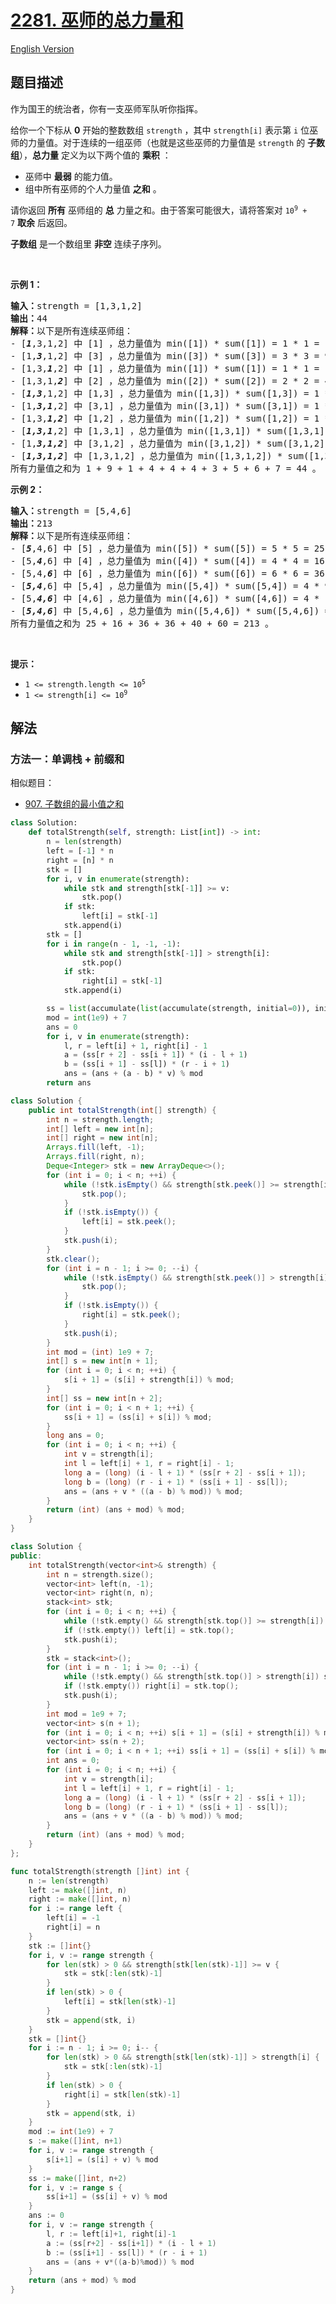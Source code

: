 # [2281. 巫师的总力量和](https://leetcode.cn/problems/sum-of-total-strength-of-wizards)

[English Version](/solution/2200-2299/2281.Sum%20of%20Total%20Strength%20of%20Wizards/README_EN.md)

<!-- tags:栈,数组,前缀和,单调栈 -->

## 题目描述

<!-- 这里写题目描述 -->

<p>作为国王的统治者，你有一支巫师军队听你指挥。</p>

<p>给你一个下标从 <strong>0</strong>&nbsp;开始的整数数组&nbsp;<code>strength</code>&nbsp;，其中&nbsp;<code>strength[i]</code>&nbsp;表示第&nbsp;<code>i</code>&nbsp;位巫师的力量值。对于连续的一组巫师（也就是这些巫师的力量值是&nbsp;<code>strength</code>&nbsp;的&nbsp;<strong>子数组</strong>），<strong>总力量</strong>&nbsp;定义为以下两个值的&nbsp;<strong>乘积</strong>&nbsp;：</p>

<ul>
	<li>巫师中 <strong>最弱</strong>&nbsp;的能力值。</li>
	<li>组中所有巫师的个人力量值 <strong>之和</strong>&nbsp;。</li>
</ul>

<p>请你返回 <strong>所有</strong>&nbsp;巫师组的 <strong>总</strong>&nbsp;力量之和。由于答案可能很大，请将答案对&nbsp;<code>10<sup>9</sup> + 7</code>&nbsp;<strong>取余</strong>&nbsp;后返回。</p>

<p><strong>子数组</strong>&nbsp;是一个数组里 <strong>非空</strong>&nbsp;连续子序列。</p>

<p>&nbsp;</p>

<p><strong>示例 1：</strong></p>

<pre><b>输入：</b>strength = [1,3,1,2]
<b>输出：</b>44
<b>解释：</b>以下是所有连续巫师组：
- [<em><strong>1</strong></em>,3,1,2] 中 [1] ，总力量值为 min([1]) * sum([1]) = 1 * 1 = 1
- [1,<em><strong>3</strong></em>,1,2] 中 [3] ，总力量值为 min([3]) * sum([3]) = 3 * 3 = 9
- [1,3,<em><strong>1</strong></em>,2] 中 [1] ，总力量值为 min([1]) * sum([1]) = 1 * 1 = 1
- [1,3,1,<em><strong>2</strong></em>] 中 [2] ，总力量值为 min([2]) * sum([2]) = 2 * 2 = 4
- [<em><strong>1,3</strong></em>,1,2] 中 [1,3] ，总力量值为 min([1,3]) * sum([1,3]) = 1 * 4 = 4
- [1,<em><strong>3,1</strong></em>,2] 中 [3,1] ，总力量值为 min([3,1]) * sum([3,1]) = 1 * 4 = 4
- [1,3,<em><strong>1,2</strong></em>] 中 [1,2] ，总力量值为 min([1,2]) * sum([1,2]) = 1 * 3 = 3
- [<em><strong>1,3,1</strong></em>,2] 中 [1,3,1] ，总力量值为 min([1,3,1]) * sum([1,3,1]) = 1 * 5 = 5
- [1,<em><strong>3,1,2</strong></em>] 中 [3,1,2] ，总力量值为 min([3,1,2]) * sum([3,1,2]) = 1 * 6 = 6
- [<em><strong>1,3,1,2</strong></em>] 中 [1,3,1,2] ，总力量值为 min([1,3,1,2]) * sum([1,3,1,2]) = 1 * 7 = 7
所有力量值之和为 1 + 9 + 1 + 4 + 4 + 4 + 3 + 5 + 6 + 7 = 44 。
</pre>

<p><strong>示例 2：</strong></p>

<pre><b>输入：</b>strength = [5,4,6]
<b>输出：</b>213
<b>解释：</b>以下是所有连续巫师组：
- [<em><strong>5</strong></em>,4,6] 中 [5] ，总力量值为 min([5]) * sum([5]) = 5 * 5 = 25
- [5,<em><strong>4</strong></em>,6] 中 [4] ，总力量值为 min([4]) * sum([4]) = 4 * 4 = 16
- [5,4,<em><strong>6</strong></em>] 中 [6] ，总力量值为 min([6]) * sum([6]) = 6 * 6 = 36
- [<em><strong>5,4</strong></em>,6] 中 [5,4] ，总力量值为 min([5,4]) * sum([5,4]) = 4 * 9 = 36
- [5,<em><strong>4,6</strong></em>] 中 [4,6] ，总力量值为 min([4,6]) * sum([4,6]) = 4 * 10 = 40
- [<em><strong>5,4,6</strong></em>] 中 [5,4,6] ，总力量值为 min([5,4,6]) * sum([5,4,6]) = 4 * 15 = 60
所有力量值之和为 25 + 16 + 36 + 36 + 40 + 60 = 213 。
</pre>

<p>&nbsp;</p>

<p><strong>提示：</strong></p>

<ul>
	<li><code>1 &lt;= strength.length &lt;= 10<sup>5</sup></code></li>
	<li><code>1 &lt;= strength[i] &lt;= 10<sup>9</sup></code></li>
</ul>

## 解法

### 方法一：单调栈 + 前缀和

相似题目：

-   [907. 子数组的最小值之和](https://github.com/doocs/leetcode/blob/main/solution/0900-0999/0907.Sum%20of%20Subarray%20Minimums/README.md)

<!-- tabs:start -->

```python
class Solution:
    def totalStrength(self, strength: List[int]) -> int:
        n = len(strength)
        left = [-1] * n
        right = [n] * n
        stk = []
        for i, v in enumerate(strength):
            while stk and strength[stk[-1]] >= v:
                stk.pop()
            if stk:
                left[i] = stk[-1]
            stk.append(i)
        stk = []
        for i in range(n - 1, -1, -1):
            while stk and strength[stk[-1]] > strength[i]:
                stk.pop()
            if stk:
                right[i] = stk[-1]
            stk.append(i)

        ss = list(accumulate(list(accumulate(strength, initial=0)), initial=0))
        mod = int(1e9) + 7
        ans = 0
        for i, v in enumerate(strength):
            l, r = left[i] + 1, right[i] - 1
            a = (ss[r + 2] - ss[i + 1]) * (i - l + 1)
            b = (ss[i + 1] - ss[l]) * (r - i + 1)
            ans = (ans + (a - b) * v) % mod
        return ans
```

```java
class Solution {
    public int totalStrength(int[] strength) {
        int n = strength.length;
        int[] left = new int[n];
        int[] right = new int[n];
        Arrays.fill(left, -1);
        Arrays.fill(right, n);
        Deque<Integer> stk = new ArrayDeque<>();
        for (int i = 0; i < n; ++i) {
            while (!stk.isEmpty() && strength[stk.peek()] >= strength[i]) {
                stk.pop();
            }
            if (!stk.isEmpty()) {
                left[i] = stk.peek();
            }
            stk.push(i);
        }
        stk.clear();
        for (int i = n - 1; i >= 0; --i) {
            while (!stk.isEmpty() && strength[stk.peek()] > strength[i]) {
                stk.pop();
            }
            if (!stk.isEmpty()) {
                right[i] = stk.peek();
            }
            stk.push(i);
        }
        int mod = (int) 1e9 + 7;
        int[] s = new int[n + 1];
        for (int i = 0; i < n; ++i) {
            s[i + 1] = (s[i] + strength[i]) % mod;
        }
        int[] ss = new int[n + 2];
        for (int i = 0; i < n + 1; ++i) {
            ss[i + 1] = (ss[i] + s[i]) % mod;
        }
        long ans = 0;
        for (int i = 0; i < n; ++i) {
            int v = strength[i];
            int l = left[i] + 1, r = right[i] - 1;
            long a = (long) (i - l + 1) * (ss[r + 2] - ss[i + 1]);
            long b = (long) (r - i + 1) * (ss[i + 1] - ss[l]);
            ans = (ans + v * ((a - b) % mod)) % mod;
        }
        return (int) (ans + mod) % mod;
    }
}
```

```cpp
class Solution {
public:
    int totalStrength(vector<int>& strength) {
        int n = strength.size();
        vector<int> left(n, -1);
        vector<int> right(n, n);
        stack<int> stk;
        for (int i = 0; i < n; ++i) {
            while (!stk.empty() && strength[stk.top()] >= strength[i]) stk.pop();
            if (!stk.empty()) left[i] = stk.top();
            stk.push(i);
        }
        stk = stack<int>();
        for (int i = n - 1; i >= 0; --i) {
            while (!stk.empty() && strength[stk.top()] > strength[i]) stk.pop();
            if (!stk.empty()) right[i] = stk.top();
            stk.push(i);
        }
        int mod = 1e9 + 7;
        vector<int> s(n + 1);
        for (int i = 0; i < n; ++i) s[i + 1] = (s[i] + strength[i]) % mod;
        vector<int> ss(n + 2);
        for (int i = 0; i < n + 1; ++i) ss[i + 1] = (ss[i] + s[i]) % mod;
        int ans = 0;
        for (int i = 0; i < n; ++i) {
            int v = strength[i];
            int l = left[i] + 1, r = right[i] - 1;
            long a = (long) (i - l + 1) * (ss[r + 2] - ss[i + 1]);
            long b = (long) (r - i + 1) * (ss[i + 1] - ss[l]);
            ans = (ans + v * ((a - b) % mod)) % mod;
        }
        return (int) (ans + mod) % mod;
    }
};
```

```go
func totalStrength(strength []int) int {
	n := len(strength)
	left := make([]int, n)
	right := make([]int, n)
	for i := range left {
		left[i] = -1
		right[i] = n
	}
	stk := []int{}
	for i, v := range strength {
		for len(stk) > 0 && strength[stk[len(stk)-1]] >= v {
			stk = stk[:len(stk)-1]
		}
		if len(stk) > 0 {
			left[i] = stk[len(stk)-1]
		}
		stk = append(stk, i)
	}
	stk = []int{}
	for i := n - 1; i >= 0; i-- {
		for len(stk) > 0 && strength[stk[len(stk)-1]] > strength[i] {
			stk = stk[:len(stk)-1]
		}
		if len(stk) > 0 {
			right[i] = stk[len(stk)-1]
		}
		stk = append(stk, i)
	}
	mod := int(1e9) + 7
	s := make([]int, n+1)
	for i, v := range strength {
		s[i+1] = (s[i] + v) % mod
	}
	ss := make([]int, n+2)
	for i, v := range s {
		ss[i+1] = (ss[i] + v) % mod
	}
	ans := 0
	for i, v := range strength {
		l, r := left[i]+1, right[i]-1
		a := (ss[r+2] - ss[i+1]) * (i - l + 1)
		b := (ss[i+1] - ss[l]) * (r - i + 1)
		ans = (ans + v*((a-b)%mod)) % mod
	}
	return (ans + mod) % mod
}
```

<!-- tabs:end -->

<!-- end -->
